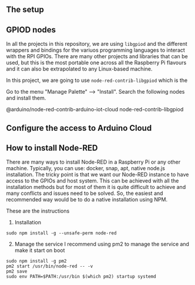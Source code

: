 ## The setup


## GPIOD nodes
In all the projects in this repository, we are using `libgpiod` and the different wrappers and bindings for the variuos programming languages to interact with the RPI GPIOs. There are many other projects and libraries that can be used, but this is the most portable one across all the Raspberry Pi flavours and it can also be extrapolated to any Linux-based machine.

In this project, we are going to use `node-red-contrib-libgpiod` which is the 

Go to the menu "Manage Palette" --> "Install". Search the following nodes and install them. 

@arduino/node-red-contrib-arduino-iot-cloud
node-red-contrib-libgpiod

## Configure the access to Arduino Cloud

## How to install Node-RED
There are many ways to install Node-RED in a Raspberry Pi or any other machine. Typically, you can use: docker, snap, apt, native node.js installation.
The tricky point is that we want our Node-RED instance to have access to the GPIOs and host system. This can be achieved with all the installation methods but for most of them it is quite difficult to achieve and many conflicts and issues need to be solved. So, the easiest and recommended way would be to do a native installation using NPM.

These are the instructions
1. Installation
```
sudo npm install -g --unsafe-perm node-red
```
2. Manage the service
I recommend using pm2 to manage the service and make it start on boot 
```
sudo npm install -g pm2
pm2 start /usr/bin/node-red -- -v
pm2 save
sudo env PATH=$PATH:/usr/bin $(which pm2) startup systemd
```


